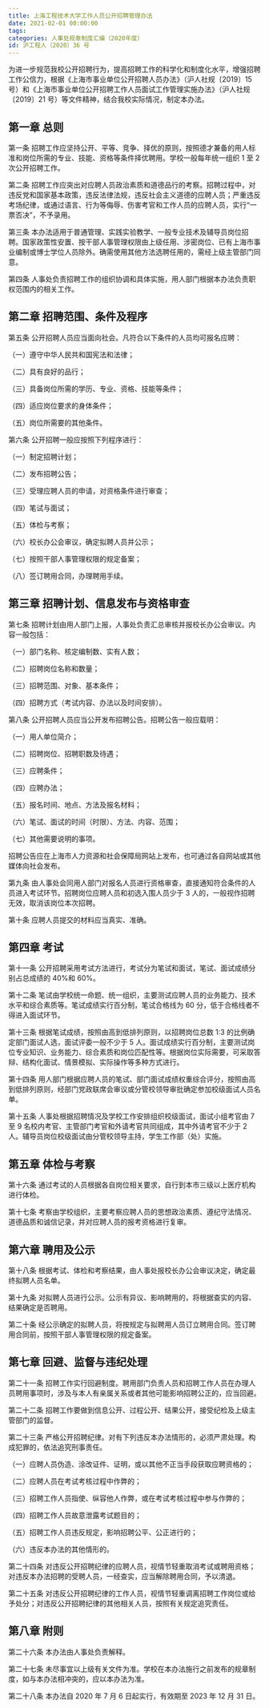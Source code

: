 ```yaml
---
title: 上海工程技术大学工作人员公开招聘管理办法
date: 2021-02-01 00:00:00
tags: 
categories: 人事处规章制度汇编（2020年度）
id: 沪工程人〔2020〕36 号
---
```


为进一步规范我校公开招聘行为，提高招聘工作的科学化和制度化水平，增强招聘工作公信力，根据《上海市事业单位公开招聘人员办法》（沪人社规〔2019〕15 号）和《上海市事业单位公开招聘工作人员面试工作管理实施办法》（沪人社规〔2019〕21 号）等文件精神，结合我校实际情况，制定本办法。

## 第一章 总则

第一条 招聘工作应坚持公开、平等、竞争、择优的原则，按照德才兼备的用人标准和岗位所需的专业、技能、资格等条件择优聘用。学校一般每年统一组织 1 至 2 次公开招聘工作。

第二条 招聘工作应突出对应聘人员政治素质和道德品行的考察。招聘过程中，对违反党和国家基本政策，违反法律法规，违反社会主义道德的应聘人员；严重违反考场纪律，或通过语言、行为等侮辱、伤害考官和工作人员的应聘人员，实行“一票否决”，不予录用。

第三条 本办法适用于普通管理、实践实验教学、一般专业技术及辅导员岗位招聘。国家政策性安置、按干部人事管理权限由上级任用、涉密岗位、已有上海市事业编制或博士学位人员除外。确需使用其他方法选聘任用的，需经上级主管部门同意。

第四条 人事处负责招聘工作的组织协调和具体实施，用人部门根据本办法负责职权范围内的相关工作。

## 第二章 招聘范围、条件及程序

第五条 公开招聘人员应当面向社会。凡符合以下条件的人员均可报名应聘：

（一）遵守中华人民共和国宪法和法律；

（二）具有良好的品行；

（三）具备岗位所需的学历、专业、资格、技能等条件；

（四）适应岗位要求的身体条件；

（五）岗位所需要的其他条件。

第六条 公开招聘一般应按照下列程序进行：

（一）制定招聘计划；

（二）发布招聘公告；

（三）受理应聘人员的申请，对资格条件进行审查；

（四）笔试与面试；

（五）体检与考察；

（六）校长办公会审议，确定拟聘人员并公示；

（七）按照干部人事管理权限的规定备案；

（八）签订聘用合同，办理聘用手续。

## 第三章 招聘计划、信息发布与资格审查

第七条 招聘计划由用人部门上报，人事处负责汇总审核并报校长办公会审议。内容一般包括：

（一）部门名称、核定编制数、实有人数；

（二）招聘岗位名称和数量；

（三）招聘范围、对象、基本条件；

（四）招聘方式（考试内容、办法以及时间安排）。

第八条 公开招聘人员应当公开发布招聘公告。招聘公告一般应载明：

（一）用人单位简介；

（二）招聘岗位、招聘职数及待遇；

（三）应聘条件；

（四）应聘办法；

（五）报名时间、地点、方法及报名材料；

（六）笔试、面试的时间（时限）、方法、内容、范围；

（七）其他需要说明的事项。

招聘公告应在上海市人力资源和社会保障局网站上发布，也可通过各自网站或其他媒体向社会发布。

第九条 由人事处会同用人部门对报名人员进行资格审查，直接通知符合条件的人员进入考试环节。招聘岗位应聘人员和初选入围人员少于 3 人的，一般视作招聘无效，取消该岗位本次招聘。

第十条 应聘人员提交的材料应当真实、准确。

## 第四章 考试

第十一条 公开招聘采用考试方法进行，考试分为笔试和面试，笔试、面试成绩分别占总成绩的 40%和 60%。

第十二条 笔试由学校统一命题、统一组织，主要测试应聘人员的业务能力、技术水平和综合素质等。笔试成绩实行百分制，笔试合格线为 60 分，低于合格线者不得进入面试环节。

第十三条 根据笔试成绩，按照由高到低排列原则，以招聘岗位总数 1:3 的比例确定部门面试人选，面试评委一般不少于 5 人。面试成绩实行百分制，主要测试岗位专业知识、业务能力、综合素质和岗位匹配性等。根据岗位实际需要，可采取答辩、结构化面试、情景模拟、实际操作等多种方式进行。

第十四条 用人部门根据应聘人员的笔试、部门面试成绩权重综合评分，按照由高到低排列原则，经部门党政联席会审议或分管校领导审批确定参加校级面试人员名单。

第十五条 人事处根据招聘情况及学校工作安排组织校级面试，面试小组考官由 7 至 9 名校内考官、主管部门考官和外请考官共同组成，其中外请考官不少于 2 人。辅导员岗位校级面试由分管校领导主持，学生工作部（处）实施。

## 第五章 体检与考察

第十六条 通过考试的人员根据各自岗位相关要求，自行到本市三级以上医疗机构进行体检。

第十七条 考察由学校组织，主要考察应聘人员的思想政治素质、遵纪守法情况、道德品质和诚信记录，并对应聘人员的报考资格进行复审。

## 第六章 聘用及公示

第十八条 根据考试、体检和考察结果，由人事处报校长办公会审议决定，确定最终拟聘人员名单。

第十九条 对拟聘人员进行公示。公示有异议、影响聘用的，将根据查实的内容、结果确定是否聘用。

第二十条 经公示确定的拟聘人员，将按规定与拟聘用人员订立聘用合同。签订聘用合同前，按照干部人事管理权限的规定备案。

## 第七章 回避、监督与违纪处理

第二十一条 招聘工作实行回避制度。聘用部门负责人员和招聘工作人员在办理人员聘用事项时，涉及与本人有亲属关系或者其他可能影响招聘公正的，应当回避。

第二十二条 招聘工作要做到信息公开、过程公开、结果公开，接受纪检及上级主管部门的监督。

第二十三条 严格公开招聘纪律。对有下列违反本办法情形的，必须严肃处理。构成犯罪的，依法追究刑事责任。

（一）应聘人员伪造、涂改证件、证明，或以其他不正当手段获取应聘资格的；

（二）应聘人员在考试考核过程中作弊的；

（三）招聘工作人员指使、纵容他人作弊，或在考试考核过程中参与作弊的；

（四）招聘工作人员故意泄露考试题目的；

（五）招聘工作人员违反规定，影响招聘公平、公正进行的；

（六）违反本办法的其他情形的。

第二十四条 对违反公开招聘纪律的应聘人员，视情节轻重取消考试或聘用资格；对违反本办法招聘的受聘人员，一经查实，应当解除聘用合同，予以清退。

第二十五条 对违反公开招聘纪律的工作人员，视情节轻重调离招聘工作岗位或给予处分；对违反公开招聘纪律的其他相关人员，按照有关规定追究责任。

## 第八章 附则

第二十六条 本办法由人事处负责解释。

第二十七条 未尽事宜以上级有关文件为准。学校在本办法施行之前发布的规章制度，如与本办法相冲突的，应以本办法为准。

第二十八条 本办法自 2020 年 7 月 6 日起实行，有效期至 2023 年 12 月 31 日。
